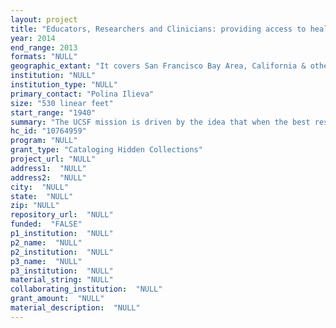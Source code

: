 ```yaml
--- 
layout: project 
title: "Educators, Researchers and Clinicians: providing access to health sciences collections to advance health worldwide."
year: 2014
end_range: 2013
formats: "NULL"
geographic_extant: "It covers San Francisco Bay Area, California & other states; also countries in South Asia (India), Africa, East Asia (Japan), Europe"
institution: "NULL"
institution_type: "NULL"
primary_contact: "Polina Ilieva"
size: "530 linear feet"
start_range: "1940"
summary: "The UCSF mission is driven by the idea that when the best research, best education, best patient care converge, great breakthroughs are achieved. The goal of this project is to catalog and describe personal and professional papers of 10 educators, researchers and clinicians whose work significantly contributes to health progress. These collections showcase interdisciplinary approaches to global health espoused by these leaders, and document how scientific research is translated to patient care. Their work is connected through a strong commitment to public health and eradication of chronic and infectious diseases. The completion of this project will help researchers and practitioners learn from the past in addressing contemporary challenges."
hc_id: "10764959"
program: "NULL"
grant_type: "Cataloging Hidden Collections"
project_url: "NULL"
address1:  "NULL"
address2:  "NULL"
city:  "NULL"
state:  "NULL"
zip: "NULL"
repository_url:  "NULL"
funded:  "FALSE"
p1_institution:  "NULL"
p2_name:  "NULL"
p2_institution:  "NULL"
p3_name:  "NULL"
p3_institution:  "NULL"
material_string: "NULL"
collaborating_institution:  "NULL"
grant_amount:  "NULL"
material_description:  "NULL"
---
```

